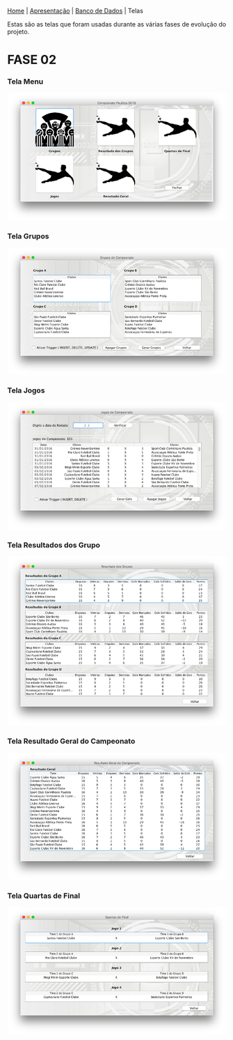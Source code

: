 [Home](home.md) | [Apresentação](fase-02-intro.md) | [Banco de Dados](fase-02-bd.md) | Telas

Estas são as telas que foram usadas durante as várias fases de evolução do projeto.

# FASE 02

### Tela Menu

![Tela de Menu](images/fase-02-menu.png)

### Tela Grupos

![Tela Grupos do Campeonato](images/fase-02-grupos.png)

### Tela Jogos

![Tela de Jogos do Campeonato](images/fase-02-jogos.png)

### Tela Resultados dos Grupo

![Tela Resultados dos Grupos](images/fase-02-resultados.png)

### Tela Resultado Geral do Campeonato

![Tela Resutlado Geral do Campeonato](images/fase-02-geral.png)

### Tela Quartas de Final

![Captura de tela 2016-10-31 21.49.03.png](images/fase-02-quartas.png)
